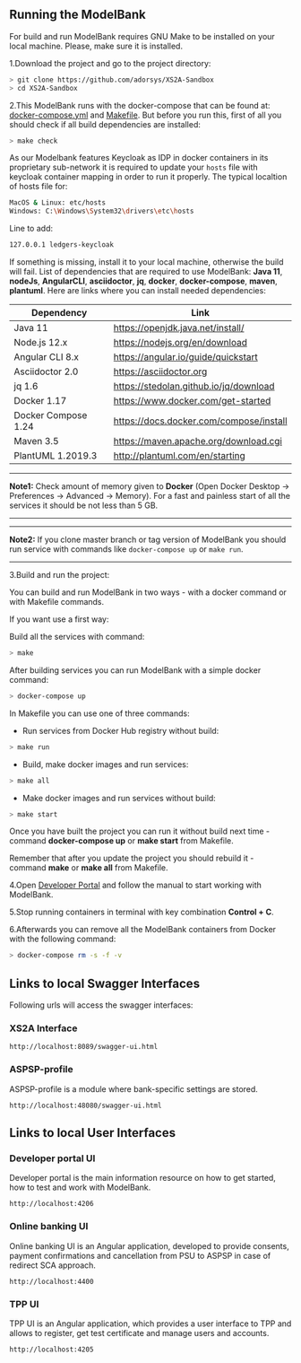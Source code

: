 ## Running the ModelBank

For build and run ModelBank requires GNU Make to be installed on your local machine. Please, make sure it is installed.

1.Download the project and go to the project directory:

```sh
> git clone https://github.com/adorsys/XS2A-Sandbox
> cd XS2A-Sandbox
```

2.This ModelBank runs with the docker-compose that can be found at: [docker-compose.yml](docker-compose.yml) and [Makefile](Makefile).
But before you run this, first of all you should check if all build dependencies are installed:

```sh
> make check
```

As our Modelbank features Keycloak as IDP in docker containers in its proprietary sub-network it is required to update your `hosts` file with keycloak container mapping in order to run it properly.
The typical localtion of hosts file for:

```sh
MacOS & Linux: etc/hosts
Windows: C:\Windows\System32\drivers\etc\hosts
```

Line to add:

```sh
127.0.0.1 ledgers-keycloak
```

If something is missing, install it to your local machine, otherwise the build will fail.
List of dependencies that are required to use ModelBank: **Java 11**, **nodeJs**, **AngularCLI**, **asciidoctor**, **jq**, **docker**, **docker-compose**, **maven**, **plantuml**.
Here are links where you can install needed dependencies:

| Dependency          | Link                                    |
| ------------------- | --------------------------------------- |
| Java 11             | https://openjdk.java.net/install/       |
| Node.js 12.x        | https://nodejs.org/en/download          |
| Angular CLI 8.x     | https://angular.io/guide/quickstart     |
| Asciidoctor 2.0     | https://asciidoctor.org                 |
| jq 1.6              | https://stedolan.github.io/jq/download  |
| Docker 1.17         | https://www.docker.com/get-started      |
| Docker Compose 1.24 | https://docs.docker.com/compose/install |
| Maven 3.5           | https://maven.apache.org/download.cgi   |
| PlantUML 1.2019.3   | http://plantuml.com/en/starting         |

---

**Note1:**
Check amount of memory given to **Docker** (Open Docker Desktop -> Preferences -> Advanced -> Memory).
For a fast and painless start of all the services it should be not less than 5 GB.

---

---

**Note2:**
If you clone master branch or tag version of ModelBank you should run service with commands like `docker-compose up` or `make run`.

---

3.Build and run the project:

You can build and run ModelBank in two ways - with a docker command or with Makefile commands.

If you want use a first way:

Build all the services with command:

```sh
> make
```

After building services you can run ModelBank with a simple docker command:

```sh
> docker-compose up
```

In Makefile you can use one of three commands:

-   Run services from Docker Hub registry without build:

```sh
> make run
```

-   Build, make docker images and run services:

```sh
> make all
```

-   Make docker images and run services without build:

```sh
> make start
```

Once you have built the project you can run it without build next time - command **docker-compose up** or **make start** from Makefile.

Remember that after you update the project you should rebuild it - command **make** or **make all** from Makefile.

4.Open [Developer Portal](http://localhost:4206) and follow the manual to start working with ModelBank.

5.Stop running containers in terminal with key combination **Control + C**.

6.Afterwards you can remove all the ModelBank containers from Docker with the following command:

```sh
> docker-compose rm -s -f -v
```

## Links to local Swagger Interfaces

Following urls will access the swagger interfaces:

### XS2A Interface

```
http://localhost:8089/swagger-ui.html
```

### ASPSP-profile

ASPSP-profile is a module where bank-specific settings are stored.

```
http://localhost:48080/swagger-ui.html
```

## Links to local User Interfaces

### Developer portal UI

Developer portal is the main information resource on how to get started, how to test and work with ModelBank.

```
http://localhost:4206
```

### Online banking UI

Online banking UI is an Angular application, developed to provide consents, payment confirmations and cancellation from PSU to ASPSP
in case of redirect SCA approach.

```
http://localhost:4400
```

### TPP UI

TPP UI is an Angular application, which provides a user interface to TPP and allows to register, get test certificate and
manage users and accounts.

```
http://localhost:4205
```
